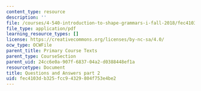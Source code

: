 ```yaml
---
content_type: resource
description: ''
file: /courses/4-540-introduction-to-shape-grammars-i-fall-2018/fec4103db325fcc94329804f753e4be2_MIT4_540F18_qa2.pdf
file_type: application/pdf
learning_resource_types: []
license: https://creativecommons.org/licenses/by-nc-sa/4.0/
ocw_type: OCWFile
parent_title: Primary Course Texts
parent_type: CourseSection
parent_uid: 24cc6e0a-907f-6837-04a2-d0388448ef1a
resourcetype: Document
title: Questions and Answers part 2
uid: fec4103d-b325-fcc9-4329-804f753e4be2
---
```

